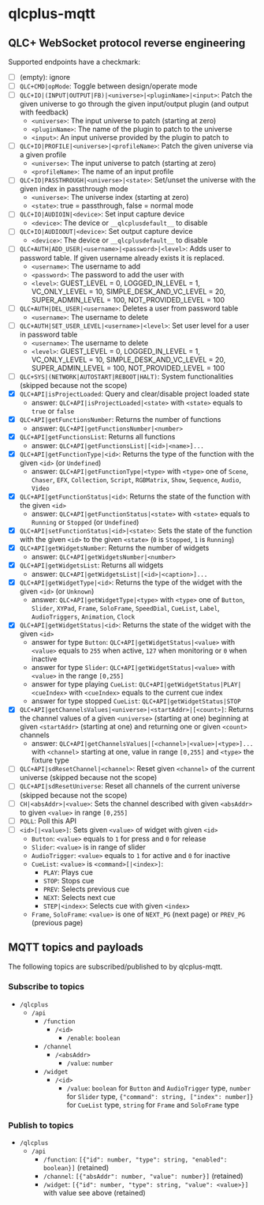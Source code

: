 # qlcplus-mqtt

## QLC+ WebSocket protocol reverse engineering

Supported endpoints have a checkmark:

- [ ] (empty): ignore
- [ ] `QLC+CMD|opMode`: Toggle between design/operate mode
- [ ] `QLC+IO|(INPUT|OUTPUT|FB)|<universe>|<pluginName>|<input>`: Patch the given universe to go through the given input/output plugin (and output with feedback)
    - `<universe>`: The input universe to patch (starting at zero)
    - `<pluginName>`: The name of the plugin to patch to the universe
    - `<input>`: An input universe provided by the plugin to patch to
- [ ] `QLC+IO|PROFILE|<universe>|<profileName>`: Patch the given universe via a given profile
    - `<universe>`: The input universe to patch (starting at zero)
    - `<profileName>`: The name of an input profile
- [ ] `QLC+IO|PASSTHROUGH|<universe>|<state>`: Set/unset the universe with the given index in passthrough mode
    - `<universe>`: The universe index (starting at zero)
    - `<state>`: true = passthrough, false = normal mode
- [ ] `QLC+IO|AUDIOIN|<device>`: Set input capture device
    - `<device>`: The device or `__qlcplusdefault__` to disable
- [ ] `QLC+IO|AUDIOOUT|<device>`: Set output capture device
    - `<device>`: The device or `__qlcplusdefault__` to disable
- [ ] `QLC+AUTH|ADD_USER|<username>|<password>|<level>`: Adds user to password table. If given username already exists it is replaced.
    - `<username>`: The username to add
    - `<password>`: The password to add the user with
    - `<level>`: GUEST_LEVEL = 0, LOGGED_IN_LEVEL = 1, VC_ONLY_LEVEL = 10, SIMPLE_DESK_AND_VC_LEVEL = 20, SUPER_ADMIN_LEVEL = 100, NOT_PROVIDED_LEVEL = 100
- [ ] `QLC+AUTH|DEL_USER|<username>`: Deletes a user from password table
    - `<username>`: The username to delete
- [ ] `QLC+AUTH|SET_USER_LEVEL|<username>|<level>`: Set user level for a user in password table
    - `<username>`: The username to delete
    - `<level>`: GUEST_LEVEL = 0, LOGGED_IN_LEVEL = 1, VC_ONLY_LEVEL = 10, SIMPLE_DESK_AND_VC_LEVEL = 20, SUPER_ADMIN_LEVEL = 100, NOT_PROVIDED_LEVEL = 100
- [ ] `QLC+SYS|(NETWORK|AUTOSTART|REBOOT|HALT)`: System functionalities (skipped because not the scope)
- [x] `QLC+API|isProjectLoaded`: Query and clear/disable project loaded state
    - answer: `QLC+API|isProjectLoaded|<state>` with `<state>` equals to `true` or `false`
- [x] `QLC+API|getFunctionsNumber`: Returns the number of functions
    - answer: `QLC+API|getFunctionsNumber|<number>`
- [x] `QLC+API|getFunctionsList`: Returns all functions
    - answer: `QLC+API|getFunctionsList|[<id>|<name>]...`
- [x] `QLC+API|getFunctionType|<id>`: Returns the type of the function with the given `<id>` (or `Undefined`)
    - answer: `QLC+API|getFunctionType|<type>` with `<type>` one of `Scene`, `Chaser`, `EFX`, `Collection`, `Script`, `RGBMatrix`, `Show`, `Sequence`, `Audio`, `Video`
- [x] `QLC+API|getFunctionStatus|<id>`: Returns the state of the function with the given `<id>`
    - answer: `QLC+API|getFunctionStatus|<state>` with `<state>` equals to `Running` or `Stopped` (or `Undefined`)
- [x] `QLC+API|setFunctionStatus|<id>|<state>`: Sets the state of the function with the given `<id>` to the given `<state>` (`0` is `Stopped`, `1` is `Running`)
- [x] `QLC+API|getWidgetsNumber`: Returns the number of widgets
    - answer: `QLC+API|getWidgetsNumber|<number>`
- [x] `QLC+API|getWidgetsList`: Returns all widgets
    - answer: `QLC+API|getWidgetsList|[<id>|<caption>]...`
- [x] `QLC+API|getWidgetType|<id>`: Returns the type of the widget with the given `<id>` (or `Unknown`)
    - answer: `QLC+API|getWidgetType|<type>` with `<type>` one of `Button`, `Slider`, `XYPad`, `Frame`, `SoloFrame`, `SpeedDial`, `CueList`, `Label`, `AudioTriggers`, `Animation`, `Clock`
- [x] `QLC+API|getWidgetStatus|<id>`: Returns the state of the widget with the given `<id>`
    - answer for type `Button`: `QLC+API|getWidgetStatus|<value>` with `<value>` equals to `255` when active, `127` when monitoring or `0` when inactive
    - answer for type `Slider`: `QLC+API|getWidgetStatus|<value>` with `<value>` in the range `[0,255]`
    - answer for type playing `CueList`: `QLC+API|getWidgetStatus|PLAY|<cueIndex>` with `<cueIndex>` equals to the current cue index
    - answer for type stopped `CueList`: `QLC+API|getWidgetStatus|STOP`
- [x] `QLC+API|getChannelsValues|<universe>|<startAddr>|[<count>]`: Returns the channel values of a given `<universe>` (starting at one) beginning at given `<startAddr>` (starting at one) and returning one or given `<count>` channels
    - answer: `QLC+API|getChannelsValues|[<channel>|<value>|<type>]...` with `<channel>` starting at one, value in range `[0,255]` and `<type>` the fixture type
- [ ] `QLC+API|sdResetChannel|<channel>`: Reset given `<channel>` of the current universe (skipped because not the scope)
- [ ] `QLC+API|sdResetUniverse`: Reset all channels of the current universe (skipped because not the scope)
- [ ] `CH|<absAddr>|<value>`: Sets the channel described with given `<absAddr>` to given `<value>` in range `[0,255]`
- [ ] `POLL`: Poll this API
- [ ] `<id>[|<value>]`: Sets given `<value>` of widget with given `<id>`
    - `Button`: `<value>` equals to `1` for press and `0` for release
    - `Slider`: `<value>` is in range of slider
    - `AudioTrigger`: `<value>` equals to `1` for active and `0` for inactive
    - `CueList`: `<value>` is `<command>[|<index>]`:
        - `PLAY`: Plays cue
        - `STOP`: Stops cue
        - `PREV`: Selects previous cue
        - `NEXT`: Selects next cue
        - `STEP|<index>`: Selects cue with given `<index>`
    - `Frame`, `SoloFrame`: `<value>` is one of `NEXT_PG` (next page) or `PREV_PG` (previous page)

## MQTT topics and payloads

The following topics are subscribed/published to by qlcplus-mqtt.

### Subscribe to topics

- `/qlcplus`
    - `/api`
        - `/function`
            - `/<id>`
                - `/enable`: `boolean`
        - `/channel`
            - `/<absAddr>`
                - `/value`: `number`
        - `/widget`
            - `/<id>`
                - `/value`: `boolean` for `Button` and `AudioTrigger` type, `number` for `Slider` type, `{"command": string, ["index": number]}` for `CueList` type, `string` for `Frame` and `SoloFrame` type

### Publish to topics

- `/qlcplus`
    - `/api`
        - `/function`: `[{"id": number, "type": string, "enabled": boolean}]` (retained)
        - `/channel`: `[{"absAddr": number, "value": number}]` (retained)
        - `/widget`: `[{"id": number, "type": string, "value": <value>}]` with value see above (retained)

